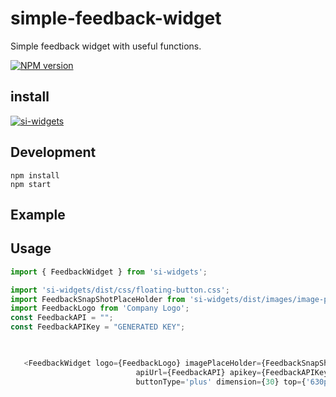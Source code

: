 # simple-feedback-widget

Simple feedback widget with useful functions.


[![NPM version][npm-image]][npm-url]

[npm-image]: http://img.shields.io/npm/v/rc-table.svg?style=flat-square
[npm-url]: https://www.npmjs.com/package/si-widgets


## install

[![si-widgets](https://nodei.co/npm/rc-table.png)](https://www.npmjs.com/package/si-widgets)

## Development

```
npm install
npm start
```

## Example

## Usage

```js
import { FeedbackWidget } from 'si-widgets';

import 'si-widgets/dist/css/floating-button.css';
import FeedbackSnapShotPlaceHolder from 'si-widgets/dist/images/image-placeholder.jpg';
import FeedbackLogo from 'Company Logo';
const FeedbackAPI = "";
const FeedbackAPIKey = "GENERATED KEY";


   
   <FeedbackWidget logo={FeedbackLogo} imagePlaceHolder={FeedbackSnapShotPlaceHolder} 
                            apiUrl={FeedbackAPI} apikey={FeedbackAPIKey}
                            buttonType='plus' dimension={30} top={'630px'} left={'1450px'} direction="right"/>;
```


